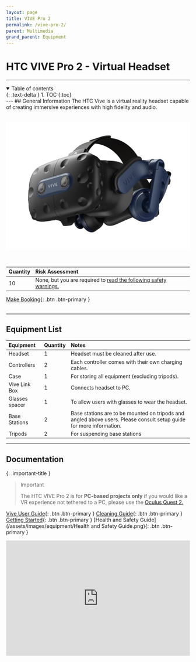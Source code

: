 ```yaml
---
layout: page
title: VIVE Pro 2
permalink: /vive-pro-2/
parent: Multimedia
grand_parent: Equipment
---
```

<link href="https://cdn.jsdelivr.net/npm/bootstrap@5.0.2/dist/css/bootstrap.min.css" rel="stylesheet" integrity="sha384-EVSTQN3/azprG1Anm3QDgpJLIm9Nao0Yz1ztcQTwFspd3yD65VohhpuuCOmLASjC" crossorigin="anonymous">
<script src="https://cdn.jsdelivr.net/npm/bootstrap@5.0.2/dist/js/bootstrap.bundle.min.js" integrity="sha384-MrcW6ZMFYlzcLA8Nl+NtUVF0sA7MsXsP1UyJoMp4YLEuNSfAP+JcXn/tWtIaxVXM" crossorigin="anonymous"></script> 

# HTC VIVE Pro 2 - Virtual Headset
---
<details open markdown="block">
  <summary>
    Table of contents
  </summary>
  {: .text-delta }
1. TOC
{:toc}
</details>
---
## General Information
The HTC Vive is a virtual reality headset capable of creating immersive experiences with high fidelity and audio.
<br><br>

![Oculus Headset with Controllers](/assets/images/equipment/htc_headset.jpg)  

<br>

| Quantity | Risk Assessment |
|:---------|:----------------|
|    10    |      None, but you are required to [read the following safety warnings.](https://scontent.fcbr1-1.fna.fbcdn.net/v/t39.2365-6/31427030_1495419650568346_585719606576939008_n.pdf?_nc_cat=104&ccb=1-7&_nc_sid=489e6e&_nc_ohc=pzFuyXKBtiUAX8lVfr7&_nc_ht=scontent.fcbr1-1.fna&oh=00_AT-vMC-fcrBJyAzSmWKZEgDZXdDfgHiet7N0WK6a_PfLgg&oe=63563446)        | 

[Make Booking](https://siso.curtin.edu.au/sodbe//){: .btn .btn-primary }
<br><br>

---
## Equipment List

| Equipment        | Quantity | Notes                                                                                                                |
|:-----------------|:---------|:---------------------------------------------------------------------------------------------------------------------|
| Headset          | 1        | Headset must be cleaned after use.                                                                                   | 
| Controllers      | 2        | Each controller comes with their own charging cables.                                                                | 
| Case             | 1        | For storing all equipment (excluding tripods).                                                                                           |
| Vive Link Box      | 1        | Connects headset to PC.                                                                                               |
| Glasses spacer   | 1        | To allow users with glasses to wear the headset.                                                                     |
| Base Stations | 2        | Base stations are to be mounted on tripods and angled above users. Please consult setup guide for more information. |
| Tripods | 2        | For suspending base stations |

---
## Documentation

{: .important-title }
> Important
> 
> The HTC VIVE Pro 2 is for **PC-based projects only** if you would like a VR experience not tethered to a PC, please use the [Oculus Quest 2.](/quest-2/)


[Vive User Guide](https://developer.vive.com/documents/720/Vive_User_Guide.pdf){: .btn .btn-primary } [Cleaning Guide](https://www.vive.com/au/support/cleaning-guide/howto/overview.html){: .btn .btn-primary }  [Getting Started](https://www.vive.com/au/support/vive-pro2/category_howto/started.html){: .btn .btn-primary } [Health and Safety Guide](/assets/images/equipment/Health and Safety Guide.png){: .btn .btn-primary }
<br>


<iframe width="100%" height="315" src="https://www.youtube.com/embed/rv6nVPPDmEI" title="YouTube video player" frameborder="0" allow="accelerometer; autoplay; clipboard-write; encrypted-media; gyroscope; picture-in-picture" allowfullscreen></iframe>


